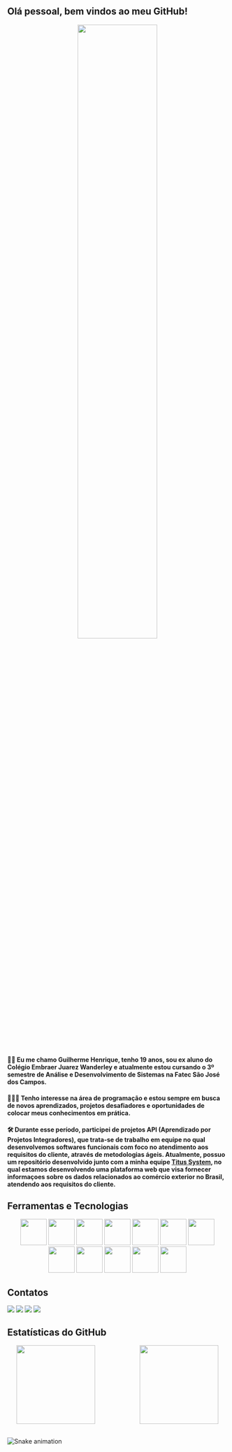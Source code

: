 ## ­Olá pessoal, bem vindos ao meu GitHub!

<p align="center">
<img src="https://github.com/user-attachments/assets/4841904d-0665-413c-9b69-283a63693dd4" style="width:60%"
</p>


#### 👨‍🎓 Eu me chamo Guilherme Henrique, tenho 19 anos, sou ex aluno do Colégio Embraer Juarez Wanderley e atualmente estou cursando o 3º semestre de Análise e Desenvolvimento de Sistemas na Fatec São José dos Campos.

#### 👨🏻‍💻 Tenho interesse na área de programação e estou sempre em busca de novos aprendizados, projetos desafiadores e oportunidades de colocar meus conhecimentos em prática.

#### 🛠️ Durante esse período, participei de projetos API (Aprendizado por Projetos Integradores), que trata-se de trabalho em equipe no qual desenvolvemos softwares funcionais com foco no atendimento aos requisitos do cliente, através de metodologias ágeis. Atualmente, possuo um repositório desenvolvido junto com a minha equipe [Titus System](https://github.com/Titus-System/InsightFlow), no qual estamos desenvolvendo uma plataforma web que visa fornecer informaçoes sobre os dados relacionados ao comércio exterior no Brasil, atendendo aos requisitos do cliente.




## Ferramentas e Tecnologias
<p align="center">
  <img src="https://cdn.jsdelivr.net/gh/devicons/devicon@latest/icons/vscode/vscode-original.svg" width="60" height="60" />
    <img src="https://cdn.jsdelivr.net/gh/devicons/devicon@latest/icons/github/github-original.svg" width="60" height="60" />
  <img src="https://cdn.jsdelivr.net/gh/devicons/devicon@latest/icons/python/python-original.svg" width="60" height="60" />
  <img src="https://cdn.jsdelivr.net/gh/devicons/devicon@latest/icons/html5/html5-original.svg" width="60" height="60" />
  <img src="https://cdn.jsdelivr.net/gh/devicons/devicon@latest/icons/css3/css3-original.svg" width="60" height="60" />
  <img src="https://cdn.jsdelivr.net/gh/devicons/devicon@latest/icons/bootstrap/bootstrap-original.svg" width="60" height="60" />
  <img src="https://cdn.jsdelivr.net/gh/devicons/devicon@latest/icons/mysql/mysql-original.svg" width="60" height="60" />
  <img src="https://cdn.jsdelivr.net/gh/devicons/devicon@latest/icons/git/git-original.svg" width="60" height="60" />
  <img src="https://cdn.jsdelivr.net/gh/devicons/devicon@latest/icons/javascript/javascript-original.svg" width="60" height="60" />
  <img src="https://cdn.jsdelivr.net/gh/devicons/devicon@latest/icons/nodejs/nodejs-original.svg" width="60" height="60" />
  <img src="https://cdn.jsdelivr.net/gh/devicons/devicon@latest/icons/typescript/typescript-original.svg" width="60" height="60" />
  <img src="https://cdn.jsdelivr.net/gh/devicons/devicon@latest/icons/react/react-original.svg" width="60" height="60" />
</p>

## Contatos

<div>
  <a href="https://www.instagram.com/guih_0412/" target="_blank"><img loading="lazy" src="https://img.shields.io/badge/-Instagram-%23E4405F?style=for-the-badge&logo=instagram&logoColor=white" target="_blank"></a>
  <a href="https://www.linkedin.com/in/guilherme-henrique-36b3a0220/" target="_blank"><img loading="lazy" src="https://img.shields.io/badge/-LinkedIn-%230077B5?style=for-the-badge&logo=linkedin&logoColor=white" target="_blank"></a>   
  <a href="mailto:guilhermecassula5@gmail.com"><img loading="lazy" src="https://img.shields.io/badge/Gmail-D14836?style=for-the-badge&logo=gmail&logoColor=white" target="_blank"></a>
     <a href="https://portfolio-dlm7.onrender.com" target="_blank"><img loading="lazy" src="https://img.shields.io/badge/Portf%C3%B3lio-000000?style=for-the-badge&logo=worldcloud&logoColor=white" target="_blank"></a>
</div>

## Estatísticas do GitHub

<div style="display: flex; justify-content: space-around; align-items: center;">
  <a href="https://github.com/Guih0412" target="_blank">
    <img loading="lazy" height="180em" src="https://github-readme-stats.vercel.app/api/top-langs/?username=Guih0412&layout=compact&langs_count=7&theme=dracula" style="margin-right: 30px;" />
  </a>
  <a href="https://github.com/Guih0412" target="_blank">
    <img loading="lazy" height="180em" src="https://github-readme-stats.vercel.app/api?username=Guih0412&show_icons=true&theme=dracula&include_all_commits=true&count_private=true" style="margin-left: 30px;" />
  </a>
</div>

<br>

![Snake animation](https://github.com/Guih0412/Guih0412/blob/output/github-contribution-grid-snake.svg)






          

